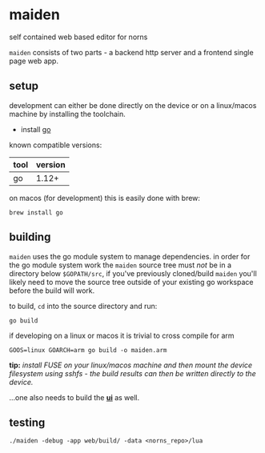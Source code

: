 # maiden

self contained web based editor for norns

`maiden` consists of two parts - a backend http server and a frontend single page web app.

## setup

development can either be done directly on the device or on a linux/macos machine by installing the toolchain.

* install [go](https://golang.org)

known compatible versions:

tool | version
-----|---------
go   | 1.12+

on macos (for development) this is easily done with brew:
```
brew install go
```

## building

`maiden` uses the go module system to manage dependencies. in order for the go module system work the `maiden` source tree must *not* be in a directory below `$GOPATH/src`, if you've previously cloned/build `maiden` you'll likely need to move the source tree outside of your existing go workspace before the build will work.

to build, `cd` into the source directory and run:
```
go build
```

if developing on a linux or macos it is trivial to cross compile for arm
```
GOOS=linux GOARCH=arm go build -o maiden.arm
```
**tip:** _install FUSE on your linux/macos machine and then mount the device filesystem using sshfs - the build results can then be written directly to the device._


...one also needs to build the [**ui**](web/README.md) as well.

## testing

```
./maiden -debug -app web/build/ -data <norns_repo>/lua
```




